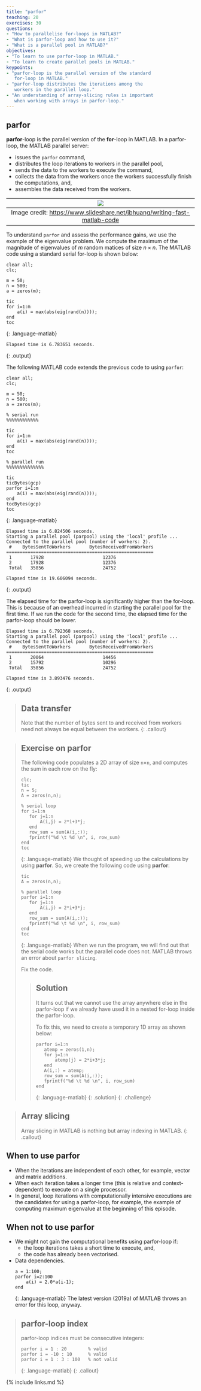 ```yaml
---
title: "parfor"
teaching: 20
exercises: 30
questions:
- "How to parallelise for-loops in MATLAB?"
- "What is parfor-loop and how to use it?"
- "What is a parallel pool in MATLAB?"
objectives:
- "To learn to use parfor-loop in MATLAB."
- "To learn to create parallel pools in MATLAB."
keypoints:
- "parfor-loop is the parallel version of the standard
   for-loop in MATLAB."
- "parfor-loop distributes the iterations among the
   workers in the parallel loop."
- "An understanding of array-slicing rules is important
   when working with arrays in parfor-loop."
---
```

## parfor
**parfor**-loop is the parallel version of the **for**-loop in
MATLAB. In a parfor-loop, the MATLAB parallel server:
* issues the `parfor` command,
* distributes the loop iterations to workers in the parallel pool,
* sends the data to the workers to execute the command,
* collects the data from the workers once the workers successfully finish the computations, and,
* assembles the data received from the workers.

|![](../fig/parfor-workers.png)|
|:--:|
|Image credit: <https://www.slideshare.net/jbhuang/writing-fast-matlab-code>|

To understand `parfor` and assess the performance gains,
we use the example of the eigenvalue problem. We compute the maximum
of the magnitude of eigenvalues of $m$ random matices of size $n\times n$.
The MATLAB code using a standard serial for-loop is shown below:

~~~
clear all;
clc;

m = 50;
n = 500;
a = zeros(m);

tic
for i=1:m
    a(i) = max(abs(eig(rand(n))));
end
toc
~~~
{: .language-matlab}


~~~
Elapsed time is 6.783651 seconds.
~~~
{: .output}

The following MATLAB code extends the previous code to using `parfor`:
~~~
clear all;
clc;

m = 50;
n = 500;
a = zeros(m);

% serial run
%%%%%%%%%%%%

tic
for i=1:m
    a(i) = max(abs(eig(rand(n))));
end
toc

% parallel run
%%%%%%%%%%%%%%

tic
ticBytes(gcp)
parfor i=1:m
    a(i) = max(abs(eig(rand(n))));
end
tocBytes(gcp)
toc
~~~
{: .language-matlab}


~~~
Elapsed time is 6.824506 seconds.
Starting a parallel pool (parpool) using the 'local' profile ...
Connected to the parallel pool (number of workers: 2).
 #    BytesSentToWorkers       BytesReceivedFromWorkers
=======================================================
 1       17928                      12376
 2       17928                      12376
 Total   35856                      24752

Elapsed time is 19.606094 seconds.
~~~
{: .output}

The elapsed time for the parfor-loop is significantly higher than the for-loop.
This is because of an overhead incurred in starting the parallel pool for the first time.
If we run the code for the second time, the elapsed time for the parfor-loop should be lower.

~~~
Elapsed time is 6.792368 seconds.
Starting a parallel pool (parpool) using the 'local' profile ...
Connected to the parallel pool (number of workers: 2).
 #    BytesSentToWorkers       BytesReceivedFromWorkers
=======================================================
 1       20064                      14456
 2       15792                      10296
 Total   35856                      24752

Elapsed time is 3.893476 seconds.
~~~
{: .output}

> ## Data transfer
> Note that the number of bytes sent to and received from workers need not always be equal between the workers.
{: .callout}



> ## Exercise on **parfor**
> The following code populates a 2D array of size `n`$\times$`n`, and
> computes the sum in each row on the fly:
> ~~~
> clc;
> tic
> n = 5;
> A = zeros(n,n);
>
> % serial loop
> for i=1:n
>    for j=1:n
>        A(i,j) = 2*i+3*j;
>    end
>    row_sum = sum(A(i,:));
>    fprintf("%d \t %d \n", i, row_sum)
> end
> toc
> ~~~
> {: .language-matlab}
> We thought of speeding up the calculations by using **parfor**.
> So, we create the following code using **parfor**:
> ~~~
> tic
> A = zeros(n,n);
>
> % parallel loop
> parfor i=1:n
>    for j=1:n
>        A(i,j) = 2*i+3*j;
>    end
>    row_sum = sum(A(i,:));
>    fprintf("%d \t %d \n", i, row_sum)
> end
> toc
> ~~~
> {: .language-matlab}
> When we run the program, we will find out that the
> serial code works but the parallel code does not.
> MATLAB throws an error about `parfor slicing`.
>
>
> Fix the code.
>
> > ## Solution
> > It turns out that we cannot use the array anywhere else in
> > the parfor-loop if we already have used it in a nested for-loop
> > inside the parfor-loop.
> >
> >
> > To fix this, we need to create a temporary 1D array as shown below:
> > ~~~
> > parfor i=1:n
> >    atemp = zeros(1,n);
> >    for j=1:n
> >        atemp(j) = 2*i+3*j;
> >    end
> >    A(i,:) = atemp;
> >    row_sum = sum(A(i,:));
> >    fprintf("%d \t %d \n", i, row_sum)
> > end
> > ~~~
> > {: .language-matlab}
> {: .solution}
{: .challenge}


> ## Array slicing
> Array slicing in MATLAB is nothing but array indexing in MATLAB.
{: .callout}


## When to use parfor
* When the iterations are independent of each other,
  for example, vector and matrix additions.
* When each iteration takes a longer time (this is relative
  and context-dependent) to execute on a single processor.
* In general, loop iterations with computationally intensive
  executions are the candidates for using a parfor-loop, for example,
  the example of computing maximum eigenvalue at the beginning of this episode.


## When not to use parfor
* We might not gain the computational benefits using parfor-loop if:
    * the loop iterations takes a short time to execute, and,
    * the code has already been vectorised.
* Data dependencies.
  ~~~
  a = 1:100;
  parfor i=2:100
      a(i) = 2.0*a(i-1);
  end
  ~~~
  {: .language-matlab}
  The latest version (2019a) of MATLAB throws an error for this loop, anyway.


> ## parfor-loop index
> parfor-loop indices must be consecutive integers:
> ~~~
> parfor i = 1 : 20        % valid
> parfor i = -10 : 10      % valid
> parfor i = 1 : 3 : 100   % not valid
> ~~~
> {: .language-matlab}
{: .callout}

{% include links.md %}

